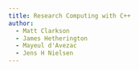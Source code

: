 ```yaml
---
title: Research Computing with C++
author:
  - Matt Clarkson
  - James Hetherington
  - Mayeul d'Avezac
  - Jens H Nielsen
---
```

